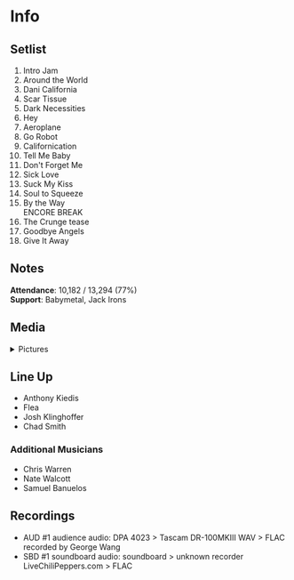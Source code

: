 # Info

## Setlist

1. Intro Jam
2. Around the World
3. Dani California
4. Scar Tissue
5. Dark Necessities
6. Hey
7. Aeroplane
8. Go Robot
9. Californication
10. Tell Me Baby
11. Don't Forget Me
12. Sick Love
13. Suck My Kiss
14. Soul to Squeeze
15. By the Way
<br> ENCORE BREAK
16. The Crunge tease
17. Goodbye Angels
18. Give It Away

## Notes

**Attendance**: 10,182 / 13,294 (77%)
<br>
**Support**: Babymetal, Jack Irons

## Media 

<details>
  <summary>Pictures</summary>
  <!--<img alt="Setlist" title="Setlist" src="_.jpg" height="200" />
  <img alt="Clipping" title="Clipping" src="_.jpg" height="200" />
  <img alt="Flyer" title="Flyer" src="_.jpg" height="200" />-->
</details>

## Line Up

* Anthony Kiedis
* Flea
* Josh Klinghoffer
* Chad Smith

### Additional Musicians

* Chris Warren  
* Nate Walcott  
* Samuel Banuelos

## Recordings

* AUD #1 audience audio: DPA 4023 > Tascam DR-100MKIII WAV > FLAC recorded by George Wang
* SBD #1 soundboard audio: soundboard > unknown recorder LiveChiliPeppers.com > FLAC
